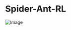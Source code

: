 # Spider-Ant-RL

![Image](https://github.com/user-attachments/assets/3bec2194-267d-4479-b382-d200c1a089a3)

